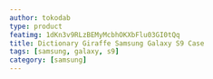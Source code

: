 ```yaml
---
author: tokodab
type: product
featimg: 1dKn3v9RLzBEMyMcbhOKXbFlu03GI0tQq
title: Dictionary Giraffe Samsung Galaxy S9 Case
tags: [samsung, galaxy, s9]
category: [samsung]
---
```

